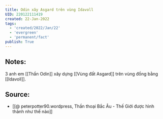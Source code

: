 ```yaml
---
title: Odin xây Asgard trên vùng Idavoll
UID: 220122111419
created: 22-Jan-2022
tags:
  - 'created/2022/Jan/22'
  - 'evergreen'
  - 'permanent/fact'
publish: True
---
```

## Notes:
3 anh em [[Thần Odin]] xây dựng [[Vùng đất Asgard]] trên vùng đồng bằng [[Idavoll]].

## Source:
- [[@ peterpotter90.wordpress, Thần thoại Bắc Âu - Thế Giới được hình thành như thế nào]]


